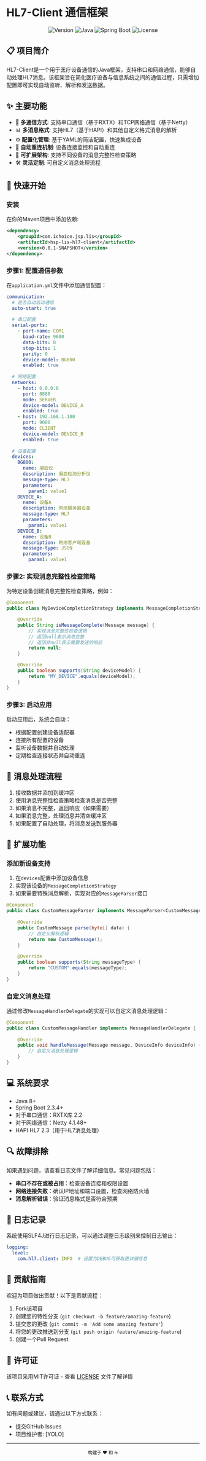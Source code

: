 # HL7-Client 通信框架

<div align="center">

![Version](https://img.shields.io/badge/version-0.0.1--SNAPSHOT-blue)
![Java](https://img.shields.io/badge/Java-8%2B-orange)
![Spring Boot](https://img.shields.io/badge/Spring%20Boot-2.3.4-brightgreen)
![License](https://img.shields.io/badge/license-MIT-green)

</div>

## 📋 项目简介

HL7-Client是一个用于医疗设备通信的Java框架，支持串口和网络通信，能够自动处理HL7消息。该框架旨在简化医疗设备与信息系统之间的通信过程，只需增加配置即可实现自动监听、解析和发送数据。

## ✨ 主要功能

- 🔌 **多通信方式**: 支持串口通信（基于RXTX）和TCP网络通信（基于Netty）
- 📊 **多消息格式**: 支持HL7（基于HAPI）和其他自定义格式消息的解析
- ⚙️ **配置化管理**: 基于YAML的简洁配置，快速集成设备
- 🔄 **自动重连机制**: 设备连接监控和自动重连
- 🧩 **可扩展架构**: 支持不同设备的消息完整性检查策略
- 🛠️ **灵活定制**: 可自定义消息处理流程

## 🚀 快速开始

### 安装

在你的Maven项目中添加依赖:

```xml
<dependency>
    <groupId>com.ichoice.jsp.lis</groupId>
    <artifactId>hsp-lis-hl7-client</artifactId>
    <version>0.0.1-SNAPSHOT</version>
</dependency>
```

### 步骤1: 配置通信参数

在`application.yml`文件中添加通信配置：

```yaml
communication:
  # 是否自动启动通信
  auto-start: true
  
  # 串口配置
  serial-ports:
    - port-name: COM1
      baud-rate: 9600
      data-bits: 8
      stop-bits: 1
      parity: 0
      device-model: BG800
      enabled: true
      
  # 网络配置
  networks:
    - host: 0.0.0.0
      port: 8888
      mode: SERVER
      device-model: DEVICE_A
      enabled: true
    - host: 192.168.1.100
      port: 9000
      mode: CLIENT
      device-model: DEVICE_B
      enabled: true
      
  # 设备配置
  devices:
    BG800:
      name: 凝血仪
      description: 凝血检测分析仪
      message-type: HL7
      parameters:
        param1: value1
    DEVICE_A:
      name: 设备A
      description: 网络服务器设备
      message-type: HL7
      parameters:
        param1: value1
    DEVICE_B:
      name: 设备B
      description: 网络客户端设备
      message-type: JSON
      parameters:
        param1: value1
```

### 步骤2: 实现消息完整性检查策略

为特定设备创建消息完整性检查策略，例如：

```java
@Component
public class MyDeviceCompletionStrategy implements MessageCompletionStrategy {

    @Override
    public String isMessageComplete(Message message) {
        // 实现消息完整性检查逻辑
        // 返回null表示消息完整
        // 返回非null表示需要发送的响应
        return null;
    }

    @Override
    public boolean supports(String deviceModel) {
        return "MY_DEVICE".equals(deviceModel);
    }
}
```

### 步骤3: 启动应用

启动应用后，系统会自动：
- 根据配置创建设备适配器
- 连接所有配置的设备
- 监听设备数据并自动处理
- 定期检查连接状态并自动重连

## 🔄 消息处理流程

1. 接收数据并添加到缓冲区
2. 使用消息完整性检查策略检查消息是否完整
3. 如果消息不完整，返回响应（如果需要）
4. 如果消息完整，处理消息并清空缓冲区
5. 如果配置了自动处理，将消息发送到服务器

## 🔌 扩展功能

### 添加新设备支持

1. 在`devices`配置中添加设备信息
2. 实现该设备的`MessageCompletionStrategy`
3. 如果需要特殊消息解析，实现对应的`MessageParser`接口

```java
@Component
public class CustomMessageParser implements MessageParser<CustomMessage> {
    
    @Override
    public CustomMessage parse(byte[] data) {
        // 自定义解析逻辑
        return new CustomMessage();
    }
    
    @Override
    public boolean supports(String messageType) {
        return "CUSTOM".equals(messageType);
    }
}
```

### 自定义消息处理

通过修改`MessageHandlerDelegate`的实现可以自定义消息处理逻辑：

```java
@Component
public class CustomMessageHandler implements MessageHandlerDelegate {
    
    @Override
    public void handleMessage(Message message, DeviceInfo deviceInfo) {
        // 自定义消息处理逻辑
    }
}
```

## 💻 系统要求

- Java 8+
- Spring Boot 2.3.4+
- 对于串口通信：RXTX库 2.2
- 对于网络通信：Netty 4.1.48+
- HAPI HL7 2.3（用于HL7消息处理）

## 🔍 故障排除

如果遇到问题，请查看日志文件了解详细信息。常见问题包括：

- **串口不存在或被占用**：检查设备连接和权限设置
- **网络连接失败**：确认IP地址和端口设置，检查网络防火墙
- **消息解析错误**：验证消息格式是否符合预期

## 📝 日志记录

系统使用SLF4J进行日志记录，可以通过调整日志级别来控制日志输出：

```yaml
logging:
  level:
    com.hl7.client: INFO  # 设置为DEBUG可获取更详细信息
``` 

## 🤝 贡献指南

欢迎为项目做出贡献！以下是贡献流程：

1. Fork该项目
2. 创建您的特性分支 (`git checkout -b feature/amazing-feature`)
3. 提交您的更改 (`git commit -m 'Add some amazing feature'`)
4. 将您的更改推送到分支 (`git push origin feature/amazing-feature`)
5. 创建一个Pull Request

## 📄 许可证

该项目采用MIT许可证 - 查看 [LICENSE](LICENSE) 文件了解详情

## 📞 联系方式

如有问题或建议，请通过以下方式联系：

- 提交GitHub Issues
- 项目维护者: [YOLO]

---

<div align="center">
  <sub>构建于 ❤️ 和 ☕</sub>
</div> 
